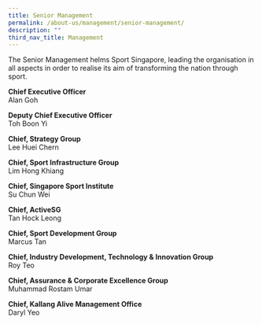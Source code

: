 ```yaml
---
title: Senior Management
permalink: /about-us/management/senior-management/
description: ""
third_nav_title: Management
---
```

The Senior Management helms Sport Singapore, leading the organisation in all aspects in order to realise its aim of transforming the nation through sport.

**Chief Executive Officer** 
<br>
Alan Goh

**Deputy Chief Executive Officer**
<br>
Toh Boon Yi

**Chief, Strategy Group**
<br>
Lee Huei Chern

**Chief, Sport Infrastructure Group**
<br>
Lim Hong Khiang

**Chief, Singapore Sport Institute**
<br>
Su Chun Wei

**Chief, ActiveSG**
<br>
Tan Hock Leong

**Chief, Sport Development Group**
<br>
Marcus Tan&nbsp;&nbsp;&nbsp;&nbsp;&nbsp;&nbsp;&nbsp;

**Chief, Industry Development, Technology &amp; Innovation Group**
<br>
Roy Teo

**Chief, Assurance &amp; Corporate Excellence Group**
<br>
Muhammad Rostam Umar&nbsp;&nbsp;&nbsp;&nbsp;&nbsp;&nbsp;&nbsp;&nbsp;&nbsp;

**Chief, Kallang Alive Management Office**
<br>
Daryl Yeo